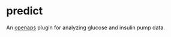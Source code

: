# predict
An [openaps](https://github.com/openaps/openaps) plugin for analyzing glucose and insulin pump data.
